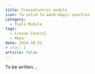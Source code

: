 ```yaml
---
title: CreaseControl module
icon: fa-solid fa-wand-magic-sparkles
category:
  - Tools Module
tags:
  - Crease Control
  - Maya
date: 2024-10-21
# star: 1
article: false
---
```



To be written...